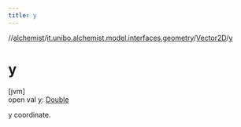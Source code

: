 ```yaml
---
title: y
---
```

//[alchemist](../../../index.html)/[it.unibo.alchemist.model.interfaces.geometry](../index.html)/[Vector2D](index.html)/[y](y.html)



# y



[jvm]\
open val [y](y.html): [Double](https://kotlinlang.org/api/latest/jvm/stdlib/kotlin/-double/index.html)



y coordinate.




